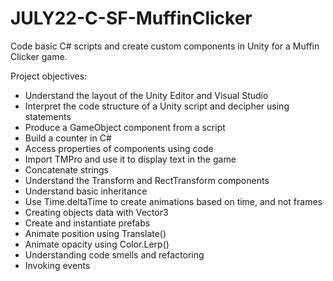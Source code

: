 # JULY22-C-SF-MuffinClicker
Code basic C# scripts and create custom components in Unity for a Muffin Clicker game.

Project objectives:
- Understand the layout of the Unity Editor and Visual Studio
- Interpret the code structure of a Unity script and decipher using statements
- Produce a GameObject component from a script
- Build a counter in C#
- Access properties of components using code
- Import TMPro and use it to display text in the game
- Concatenate strings
- Understand the Transform and RectTransform components
- Understand basic inheritance
- Use Time.deltaTime to create animations based on time, and not frames
- Creating objects data with Vector3
- Create and instantiate prefabs
- Animate position using Translate()
- Animate opacity using Color.Lerp()
- Understanding code smells and refactoring
- Invoking events
